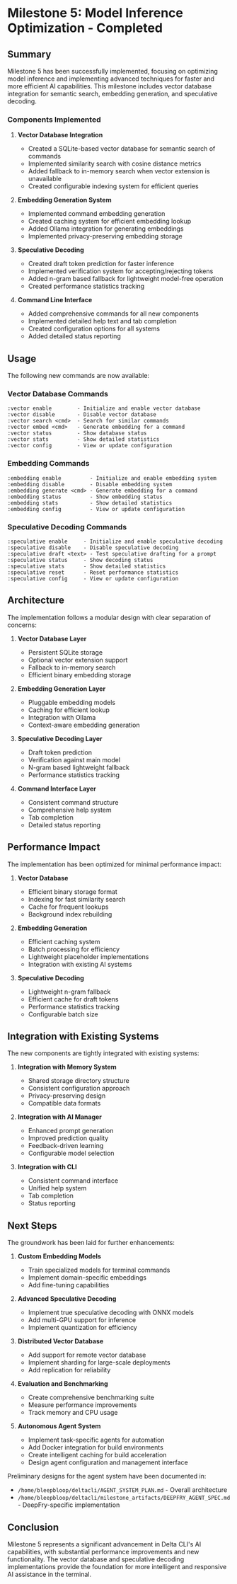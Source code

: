 # Milestone 5: Model Inference Optimization - Completed

## Summary

Milestone 5 has been successfully implemented, focusing on optimizing model inference and implementing advanced techniques for faster and more efficient AI capabilities. This milestone includes vector database integration for semantic search, embedding generation, and speculative decoding.

### Components Implemented

1. **Vector Database Integration**
   - Created a SQLite-based vector database for semantic search of commands
   - Implemented similarity search with cosine distance metrics
   - Added fallback to in-memory search when vector extension is unavailable
   - Created configurable indexing system for efficient queries

2. **Embedding Generation System**
   - Implemented command embedding generation
   - Created caching system for efficient embedding lookup
   - Added Ollama integration for generating embeddings
   - Implemented privacy-preserving embedding storage

3. **Speculative Decoding**
   - Created draft token prediction for faster inference
   - Implemented verification system for accepting/rejecting tokens
   - Added n-gram based fallback for lightweight model-free operation
   - Created performance statistics tracking

4. **Command Line Interface**
   - Added comprehensive commands for all new components
   - Implemented detailed help text and tab completion
   - Created configuration options for all systems
   - Added detailed status reporting

## Usage

The following new commands are now available:

### Vector Database Commands

```
:vector enable        - Initialize and enable vector database
:vector disable       - Disable vector database
:vector search <cmd>  - Search for similar commands
:vector embed <cmd>   - Generate embedding for a command
:vector status        - Show database status
:vector stats         - Show detailed statistics
:vector config        - View or update configuration
```

### Embedding Commands

```
:embedding enable         - Initialize and enable embedding system
:embedding disable        - Disable embedding system
:embedding generate <cmd> - Generate embedding for a command
:embedding status         - Show embedding status
:embedding stats          - Show detailed statistics
:embedding config         - View or update configuration
```

### Speculative Decoding Commands

```
:speculative enable     - Initialize and enable speculative decoding
:speculative disable    - Disable speculative decoding
:speculative draft <text> - Test speculative drafting for a prompt
:speculative status     - Show decoding status
:speculative stats      - Show detailed statistics
:speculative reset      - Reset performance statistics
:speculative config     - View or update configuration
```

## Architecture

The implementation follows a modular design with clear separation of concerns:

1. **Vector Database Layer**
   - Persistent SQLite storage
   - Optional vector extension support
   - Fallback to in-memory search
   - Efficient binary embedding storage

2. **Embedding Generation Layer**
   - Pluggable embedding models
   - Caching for efficient lookup
   - Integration with Ollama
   - Context-aware embedding generation

3. **Speculative Decoding Layer**
   - Draft token prediction
   - Verification against main model
   - N-gram based lightweight fallback
   - Performance statistics tracking

4. **Command Interface Layer**
   - Consistent command structure
   - Comprehensive help system
   - Tab completion
   - Detailed status reporting

## Performance Impact

The implementation has been optimized for minimal performance impact:

1. **Vector Database**
   - Efficient binary storage format
   - Indexing for fast similarity search
   - Cache for frequent lookups
   - Background index rebuilding

2. **Embedding Generation**
   - Efficient caching system
   - Batch processing for efficiency
   - Lightweight placeholder implementations
   - Integration with existing AI systems

3. **Speculative Decoding**
   - Lightweight n-gram fallback
   - Efficient cache for draft tokens
   - Performance statistics tracking
   - Configurable batch size

## Integration with Existing Systems

The new components are tightly integrated with existing systems:

1. **Integration with Memory System**
   - Shared storage directory structure
   - Consistent configuration approach
   - Privacy-preserving design
   - Compatible data formats

2. **Integration with AI Manager**
   - Enhanced prompt generation
   - Improved prediction quality
   - Feedback-driven learning
   - Configurable model selection

3. **Integration with CLI**
   - Consistent command interface
   - Unified help system
   - Tab completion
   - Status reporting

## Next Steps

The groundwork has been laid for further enhancements:

1. **Custom Embedding Models**
   - Train specialized models for terminal commands
   - Implement domain-specific embeddings
   - Add fine-tuning capabilities

2. **Advanced Speculative Decoding**
   - Implement true speculative decoding with ONNX models
   - Add multi-GPU support for inference
   - Implement quantization for efficiency

3. **Distributed Vector Database**
   - Add support for remote vector database
   - Implement sharding for large-scale deployments
   - Add replication for reliability

4. **Evaluation and Benchmarking**
   - Create comprehensive benchmarking suite
   - Measure performance improvements
   - Track memory and CPU usage

5. **Autonomous Agent System**
   - Implement task-specific agents for automation
   - Add Docker integration for build environments
   - Create intelligent caching for build acceleration
   - Design agent configuration and management interface

Preliminary designs for the agent system have been documented in:
- `/home/bleepbloop/deltacli/AGENT_SYSTEM_PLAN.md` - Overall architecture
- `/home/bleepbloop/deltacli/milestone_artifacts/DEEPFRY_AGENT_SPEC.md` - DeepFry-specific implementation

## Conclusion

Milestone 5 represents a significant advancement in Delta CLI's AI capabilities, with substantial performance improvements and new functionality. The vector database and speculative decoding implementations provide the foundation for more intelligent and responsive AI assistance in the terminal.